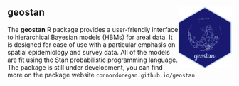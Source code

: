 ## geostan <img src="man/figures/logo.png" align="right" width="120" />

The **geostan** R package provides a user-friendly interface to
hierarchical Bayesian models (HBMs) for areal data. It is designed for
ease of use with a particular emphasis on spatial epidemiology and survey data. All of the
models are fit using the Stan probabilistic programming language. The
package is still under development, you can find more on the package website `connordonegan.github.io/geostan` 

